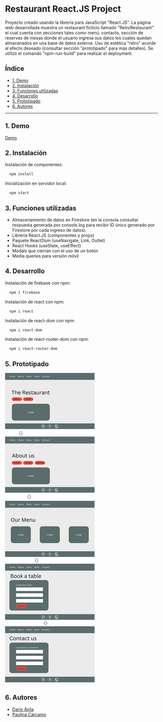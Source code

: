 # Restaurant React.JS Project

Proyecto creado usando la librería para JavaScript "React.JS".
La página web desarrollada muestra un restaurant ficticio llamado "RetroRestaurant" el cual cuenta con secciones tales como menú, contacto, sección de reservas de mesas donde el usuario ingresa sus datos los cuales quedan almacenados en una base de datos externa.
Uso de estética "retro" acorde al efecto deseado (consultar sección "prototipado" para más detalles). Se utilizó el comando "npm-run-build" para realizar el deployment.


## **Índice**

* [1. Demo](#1-demo)
* [2. Instalación](#2-instalación)
* [3. Funciones utilizadas](#3-funciones-utilizadas)
* [4. Desarrollo](#4-desarrollo)
* [5. Prototipado](#5-prototipado)
* [6. Autores](#6-autores)

***

## 1. Demo 

[Demo](https://famous-vacherin-56ae21.netlify.app/)

## 2. Instalación 

Instalación de componentes:

```bash
  npm install 
```
Inicialización en servidor local:

```bash
  npm start
```

## 3. Funciones utilizadas

- Almacenamiento de datos en Firestore (en la consola consultar respuesta generada por console.log para recibir ID único generado por Firestore por cada ingreso de datos).
- Librería React.JS (componentes y props)
- Paquete ReactDom (useNavigate, Link, Outlet)
- React Hooks (useState, useEffect)
- Modals que cierran con el uso de un botón
- Media queries para versión móvil


## 4. Desarrollo

Instalación de firebase con npm:

```bash
  npm i firebase
```
Instalación de react con npm:

```bash
  npm i react
```
Instalación de react-dom con npm:

```bash
  npm i react-dom
```
Instalación de react-router-dom con npm:

```bash
  npm i react-router-dom
```
## 5. Prototipado

![Prototipado](./src/images/simple-prototype.jpg)

## 6. Autores

- [Darío Ávila](https://github.com/darioavila2022)
- [Paulina Cárcamo](https://github.com/PaulinaCarcamo)

